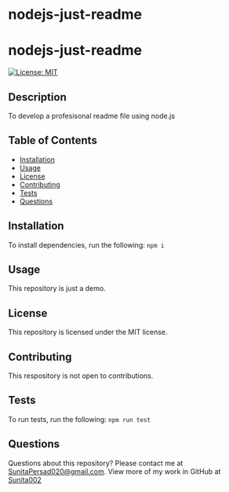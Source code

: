 # nodejs-just-readme
# nodejs-just-readme
[![License: MIT](https://img.shields.io/badge/License-MIT-yellow.svg)](https://opensource.org/licenses/MIT)
## Description
To develop a profesisonal readme file using node.js
## Table of Contents
* [Installation](#installation)
* [Usage](#usage)
* [License](#license)
* [Contributing](#contributing)
* [Tests](#tests)
* [Questions](#questions)
## Installation
To install dependencies, run the following:
`
npm i
`
## Usage
This repository is just a demo.
## License
This repository is licensed under the MIT license.
## Contributing
This respository is not open to contributions.
## Tests
To run tests, run the following:
`
npm run test
`
## Questions
Questions about this repository? Please contact me at [SunitaPersad020@gmail.com](mailto:SunitaPersad020@gmail.com). View more of my work in GitHub at [Sunita002](https://github.com/Sunita002) 
